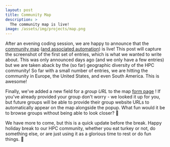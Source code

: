 ```yaml
---
layout: post
title: Community Map
description: >
  The community map is live!
image: /assets/img/projects/map.png
---
```


After an evening coding session, we are happy to announce that the [community map](https://hpc.social/map/)
 ([and associated automation](https://github.com/hpc-social/map)) is live!
This post will capture the screenshot of the first set of entries, which is what
we wanted to write about. This was only announced days ago (and we only have a few entries)
but we are taken aback by the (so far) geographic diversity of the HPC community!
So far with a small number of entries, we are hitting the community in Europe,
the United States, and even South America. This is awesome!

Finally, we've added a new field for a *group URL* to the map [form page](https://hpc.social/projects/map/) ! 
If you've already provided your group don't worry - we looked it up for you, but future groups will
be able to provide their group website URLs to automatically appear on the map
alongside the popup. What fun would it be to browse groups without being able
to look closer? 🤔️

We have more to come, but this is a quick update before the break. Happy
holiday break to our HPC community, whether you eat turkey or not, do something else,
or are just using it as a glorious time to rest or do fun things. 🎉️
